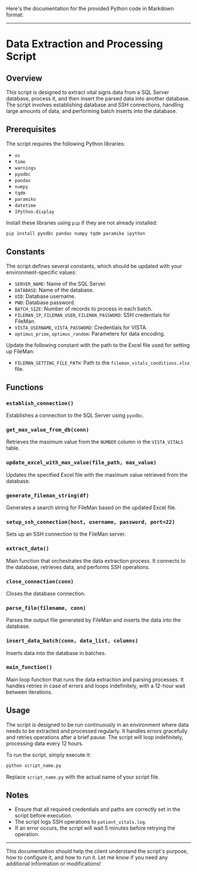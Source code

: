 Here's the documentation for the provided Python code in Markdown format:

---

# Data Extraction and Processing Script

## Overview
This script is designed to extract vital signs data from a SQL Server database, process it, and then insert the parsed data into another database. The script involves establishing database and SSH connections, handling large amounts of data, and performing batch inserts into the database.

## Prerequisites
The script requires the following Python libraries:
- `os`
- `time`
- `warnings`
- `pyodbc`
- `pandas`
- `numpy`
- `tqdm`
- `paramiko`
- `datetime`
- `IPython.display`

Install these libraries using `pip` if they are not already installed:
```bash
pip install pyodbc pandas numpy tqdm paramiko ipython
```

## Constants
The script defines several constants, which should be updated with your environment-specific values:
- `SERVER_NAME`: Name of the SQL Server.
- `DATABASE`: Name of the database.
- `UID`: Database username.
- `PWD`: Database password.
- `BATCH_SIZE`: Number of records to process in each batch.
- `FILEMAN_IP`, `FILEMAN_USER`, `FILEMAN_PASSWORD`: SSH credentials for FileMan.
- `VISTA_USERNAME`, `VISTA_PASSWORD`: Credentials for VISTA.
- `optimus_prime`, `optimus_random`: Parameters for data encoding.

Update the following constant with the path to the Excel file used for setting up FileMan:
- `FILEMAN_SETTING_FILE_PATH`: Path to the `fileman_vitals_conditions.xlsx` file.

## Functions

### `establish_connection()`
Establishes a connection to the SQL Server using `pyodbc`.

### `get_max_value_from_db(conn)`
Retrieves the maximum value from the `NUMBER` column in the `VISTA_VITALS` table.

### `update_excel_with_max_value(file_path, max_value)`
Updates the specified Excel file with the maximum value retrieved from the database.

### `generate_fileman_string(df)`
Generates a search string for FileMan based on the updated Excel file.

### `setup_ssh_connection(host, username, password, port=22)`
Sets up an SSH connection to the FileMan server.

### `extract_data()`
Main function that orchestrates the data extraction process. It connects to the database, retrieves data, and performs SSH operations.

### `close_connection(conn)`
Closes the database connection.

### `parse_file(filename, conn)`
Parses the output file generated by FileMan and inserts the data into the database.

### `insert_data_batch(conn, data_list, columns)`
Inserts data into the database in batches.

### `main_function()`
Main loop function that runs the data extraction and parsing processes. It handles retries in case of errors and loops indefinitely, with a 12-hour wait between iterations.

## Usage
The script is designed to be run continuously in an environment where data needs to be extracted and processed regularly. It handles errors gracefully and retries operations after a brief pause. The script will loop indefinitely, processing data every 12 hours.

To run the script, simply execute it:
```bash
python script_name.py
```

Replace `script_name.py` with the actual name of your script file.

## Notes
- Ensure that all required credentials and paths are correctly set in the script before execution.
- The script logs SSH operations to `patient_vitals.log`.
- If an error occurs, the script will wait 5 minutes before retrying the operation.

---

This documentation should help the client understand the script's purpose, how to configure it, and how to run it. Let me know if you need any additional information or modifications!